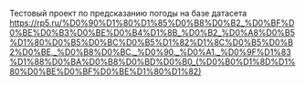 Тестовый проект по предсказанию погоды на базе датасета 
https://rp5.ru/%D0%90%D1%80%D1%85%D0%B8%D0%B2_%D0%BF%D0%BE%D0%B3%D0%BE%D0%B4%D1%8B_%D0%B2_%D0%A8%D0%B5%D1%80%D0%B5%D0%BC%D0%B5%D1%82%D1%8C%D0%B5%D0%B2%D0%BE,_%D0%B8%D0%BC._%D0%90._%D0%A1._%D0%9F%D1%83%D1%88%D0%BA%D0%B8%D0%BD%D0%B0_(%D0%B0%D1%8D%D1%80%D0%BE%D0%BF%D0%BE%D1%80%D1%82)
